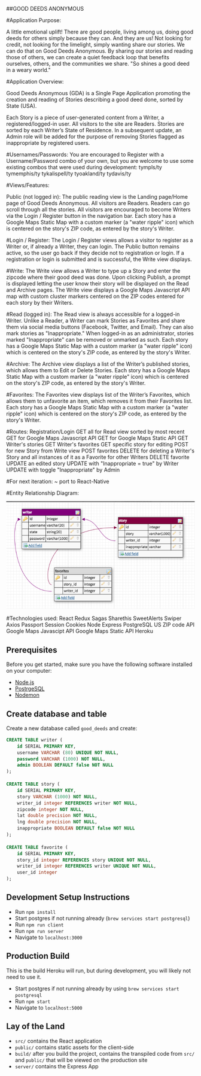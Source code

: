 ##GOOD DEEDS ANONYMOUS

#Application Purpose:

A little emotional uplift! There are good people, living among us, doing good deeds for others simply because they can. And they are us! Not looking for credit, not looking for the limelight,  simply wanting share our stories. We can do that on Good Deeds Anonymous. By sharing our stories and reading those of others, we can create a quiet feedback loop that benefits ourselves, others, and the communities we share. "So shines a good deed in a weary world."

#Application Overview:

Good Deeds Anonymous (GDA) is a Single Page Application promoting the creation and reading of Stories describing a good deed done, sorted by State (USA).

Each Story is a piece of user-generated content from a Writer, a registered/logged-in user. All visitors to the site are Readers. Stories are sorted by each Writer’s State of Residence. In a subsequent update, an Admin role will be added for the purpose of removing Stories flagged as inappropriate by registered users.

#Usernames/Passwords:
You are encouraged to Register with a Username/Password combo of your own, but you are welcome to use some existing combos that were used during development:
tympls/ty
tymemphis/ty
tykalispell/ty
tyoakland/ty
tydavis/ty

#Views/Features:

Public (not logged in):
The public reading view is the Landing page/Home page of Good Deeds Anonymous. All visitors are Readers. Readers can go scroll through all the stories. All visitors are encouraged to become Writers via the Login / Register button in the navigation bar. Each story has a Google Maps Static Map with a custom marker (a "water ripple" icon) which is centered on the story's ZIP code, as entered by the story's Writer.

#Login / Register:
The Login / Register views allows a visitor to register as a Writer or, if already a Writer, they can login. The Public button remains active, so the user go back if they decide not to registration or login. If a registration or login is submitted and is successful, the Write view displays.

#Write:
The Write view allows a Writer to type up a Story and enter the zipcode where their good deed was done. Upon clicking Publish, a prompt is displayed letting the user know their story will be displayed on the Read and Archive pages. The Write view displays a Google Maps Javascript API map with custom cluster markers centered on the ZIP codes entered for each story by their Writers.

#Read (logged in):
The Read view is always accessible for a logged-in Writer. Unlike a Reader, a Writer can mark Stories as Favorites and share them via social media buttons (Facebook, Twitter, and Email). They can also mark stories as "Inappropriate." When logged-in as an administrator, stories marked "Inappropriate" can be removed or unmarked as such. Each story has a Google Maps Static Map with a custom marker (a "water ripple" icon) which is centered on the story's ZIP code, as entered by the story's Writer.

#Archive:
The Archive view displays a list of the Writer’s published stories, which allows them to Edit or Delete Stories. Each story has a Google Maps Static Map with a custom marker (a "water ripple" icon) which is centered on the story's ZIP code, as entered by the story's Writer.

#Favorites:
The Favorites view displays list of the Writer’s Favorites, which allows them to unfavorite an item, which removes it from their Favorites list. Each story has a Google Maps Static Map with a custom marker (a "water ripple" icon) which is centered on the story's ZIP code, as entered by the story's Writer.

#Routes:
Registration/Login
GET all for Read view sorted by most recent
GET for Google Maps Javascript API
GET for Google Maps Static API
GET Writer's stories
GET Writer's favorites
GET specific story for editing
POST for new Story from Write view
POST favorites
DELETE for deleting a Writer's Story and all instances of it as a Favorite for other Writers
DELETE favorite
UPDATE an edited story
UPDATE with "Inappropriate = true" by Writer
UPDATE with toggle "Inappropriate" by Admin


#For next iteration:
	~ port to React-Native

#Entity Relationship Diagram:

![ERD](documentation/images/ERD_GoodDeedsAnonymous.png)

#Technologies used:
React
Redux
Sagas
Sharethis
SweetAlerts
Swiper
Axios
Passport
Session Cookies
Node
Express
PostgreSQL
US ZIP code API
Google Maps Javascipt API
Google Maps Static API
Heroku

## Prerequisites

Before you get started, make sure you have the following software installed on your computer:

- [Node.js](https://nodejs.org/en/)
- [PostrgeSQL](https://www.postgresql.org/)
- [Nodemon](https://nodemon.io/)

## Create database and table

Create a new database called `good_deeds` and create:

```SQL
CREATE TABLE writer (
    id SERIAL PRIMARY KEY,
    username VARCHAR (80) UNIQUE NOT NULL,
    password VARCHAR (1000) NOT NULL,
    admin BOOLEAN DEFAULT false NOT NULL
);

CREATE TABLE story (
	id SERIAL PRIMARY KEY,
	story VARCHAR (1000) NOT NULL,
	writer_id integer REFERENCES writer NOT NULL,
	zipcode integer NOT NULL,
	lat double precision NOT NULL,
	lng double precision NOT NULL,
	inappropriate BOOLEAN DEFAULT false NOT NULL
);

CREATE TABLE favorite (
	id SERIAL PRIMARY KEY,
	story_id integer REFERENCES story UNIQUE NOT NULL,
	writer_id integer REFERENCES writer UNIQUE NOT NULL,
	user_id integer
);
```
## Development Setup Instructions

* Run `npm install`
* Start postgres if not running already (`brew services start postgresql`)
* Run `npm run client`
* Run `npm run server`
* Navigate to `localhost:3000`

## Production Build

This is the build Heroku will run, but during development, you will likely not need to use it.

* Start postgres if not running already by using `brew services start postgresql`
* Run `npm start`
* Navigate to `localhost:5000`

## Lay of the Land

* `src/` contains the React application
* `public/` contains static assets for the client-side
* `build/` after you build the project, contains the transpiled code from `src/` and `public/` that will be viewed on the production site
* `server/` contains the Express App
